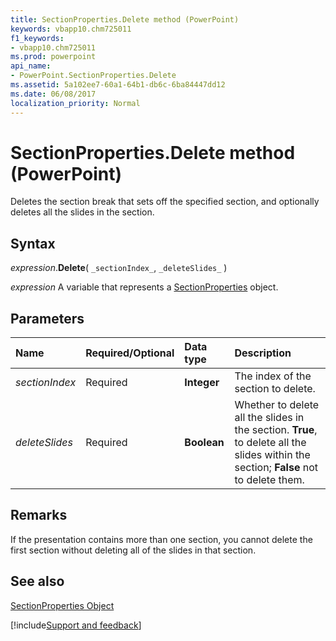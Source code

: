 ```yaml
---
title: SectionProperties.Delete method (PowerPoint)
keywords: vbapp10.chm725011
f1_keywords:
- vbapp10.chm725011
ms.prod: powerpoint
api_name:
- PowerPoint.SectionProperties.Delete
ms.assetid: 5a102ee7-60a1-64b1-db6c-6ba84447dd12
ms.date: 06/08/2017
localization_priority: Normal
---
```



# SectionProperties.Delete method (PowerPoint)

Deletes the section break that sets off the specified section, and optionally deletes all the slides in the section.


## Syntax

_expression_.**Delete**( `_sectionIndex_`, `_deleteSlides_` )

_expression_ A variable that represents a [SectionProperties](PowerPoint.SectionProperties.md) object.


## Parameters



|Name|Required/Optional|Data type|Description|
|:-----|:-----|:-----|:-----|
| _sectionIndex_|Required|**Integer**|The index of the section to delete.|
| _deleteSlides_|Required|**Boolean**|Whether to delete all the slides in the section.  **True**, to delete all the slides within the section; **False** not to delete them.|

## Remarks

If the presentation contains more than one section, you cannot delete the first section without deleting all of the slides in that section. 


## See also


[SectionProperties Object](PowerPoint.SectionProperties.md)

[!include[Support and feedback](~/includes/feedback-boilerplate.md)]